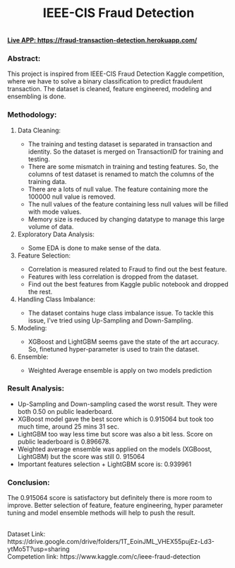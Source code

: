 <h1 align="center">IEEE-CIS Fraud Detection</h1>
</br>
<a href="https://fraud-transaction-detection.herokuapp.com/"><b>Live APP: https://fraud-transaction-detection.herokuapp.com/</b> </a>
<h3>Abstract: </h3>
<p>This project is inspired from IEEE-CIS Fraud Detection Kaggle competition, where we have to solve a binary classification to predict fraudulent transaction. The dataset is cleaned, feature engineered, modeling and ensembling is done.</p>
<h3>Methodology: </h3>
<ol>
  <li>Data Cleaning: </li>
    <ul>
      <li>The training and testing dataset is separated in transaction and identity. So the dataset is merged on TransactionID for training and testing.</li>
      <li>There are some mismatch in training and testing features. So, the columns of test dataset is renamed to match the columns of the training data.</li>
      <li>There are a lots of null value. The feature containing more the 100000 null value is removed.</li>
      <li>The null values of the feature containing less null values will be filled with mode values.</li>
      <li>Memory size is reduced by changing datatype to manage this large volume of data.</li>
    </ul>
  <li>Exploratory Data Analysis:</li>
    <ul>
      <li>Some EDA is done to make sense of the data.</li>
    </ul>
  <li>Feature Selection:</li>
    <ul>
      <li>Correlation is measured related to Fraud to find out the best feature.</li>
      <li>Features with less correlation is dropped from the dataset.</li>
      <li>Find out the best features from Kaggle public notebook and dropped the rest.</li>
    </ul>
  <li>Handling Class Imbalance:</li>
    <ul>
      <li>The dataset contains huge class imbalance issue. To tackle this issue, I’ve tried using Up-Sampling and Down-Sampling.</li>
    </ul>
  <li>Modeling:</li>
    <ul>
      <li>XGBoost and LightGBM seems gave the state of the art accuracy. So, finetuned hyper-parameter is used to train the dataset.</li>
    </ul>
  <li>Ensemble:</li>
    <ul>
      <li>Weighted Average ensemble is apply on two models prediction</li>
    </ul>
</ol>
<h3>Result Analysis: </h3>     
<ul>
  <li>Up-Sampling and Down-sampling cased the worst result. They were both 0.50 on public leaderboard.</li>
  <li>XGBoost model gave the best score which is 0.915064 but took too much time, around 25 mins 31 sec.</li>
  <li>LightGBM too way less time but score was also a bit less. Score on public leaderboard is 0.896678.</li>
  <li>Weighted average ensemble was applied on the models (XGBoost, LightGBM) but the score was still 0. 915064</li>
  <li>Important features selection + LightGBM score is: 0.939961</li>
</ul>
<h3>Conclusion: </h3>
<p>The 0.915064 score is satisfactory but definitely there is more room to improve. Better selection of feature, feature engineering, hyper parameter tuning and model ensemble methods will help to push the result.</p>
<br>
Dataset Link: https://drive.google.com/drive/folders/1T_EoinJML_VHEX55pujEz-Ld3-ytMo5T?usp=sharing <br>
Competetion link: https://www.kaggle.com/c/ieee-fraud-detection

